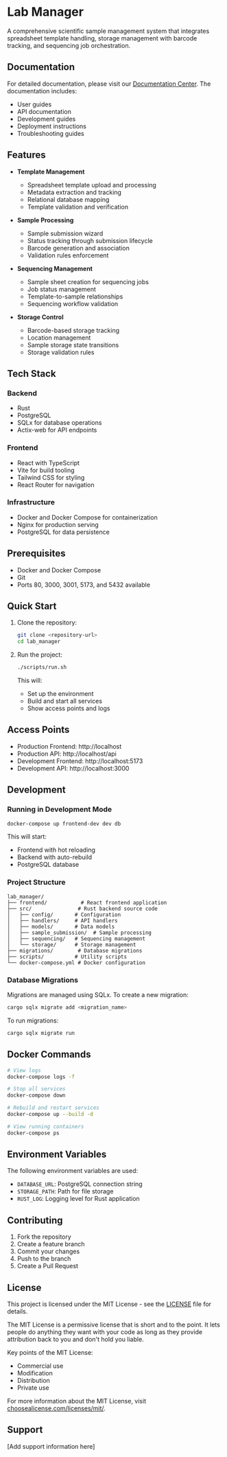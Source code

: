 # Lab Manager

A comprehensive scientific sample management system that integrates spreadsheet template handling, storage management with barcode tracking, and sequencing job orchestration.

## Documentation

For detailed documentation, please visit our [Documentation Center](docs/README.md). The documentation includes:
- User guides
- API documentation
- Development guides
- Deployment instructions
- Troubleshooting guides

## Features

- **Template Management**
  - Spreadsheet template upload and processing
  - Metadata extraction and tracking
  - Relational database mapping
  - Template validation and verification

- **Sample Processing**
  - Sample submission wizard
  - Status tracking through submission lifecycle
  - Barcode generation and association
  - Validation rules enforcement

- **Sequencing Management**
  - Sample sheet creation for sequencing jobs
  - Job status management
  - Template-to-sample relationships
  - Sequencing workflow validation

- **Storage Control**
  - Barcode-based storage tracking
  - Location management
  - Sample storage state transitions
  - Storage validation rules

## Tech Stack

### Backend
- Rust
- PostgreSQL
- SQLx for database operations
- Actix-web for API endpoints

### Frontend
- React with TypeScript
- Vite for build tooling
- Tailwind CSS for styling
- React Router for navigation

### Infrastructure
- Docker and Docker Compose for containerization
- Nginx for production serving
- PostgreSQL for data persistence

## Prerequisites

- Docker and Docker Compose
- Git
- Ports 80, 3000, 3001, 5173, and 5432 available

## Quick Start

1. Clone the repository:
   ```bash
   git clone <repository-url>
   cd lab_manager
   ```

2. Run the project:
   ```bash
   ./scripts/run.sh
   ```

   This will:
   - Set up the environment
   - Build and start all services
   - Show access points and logs

## Access Points

- Production Frontend: http://localhost
- Production API: http://localhost/api
- Development Frontend: http://localhost:5173
- Development API: http://localhost:3000

## Development

### Running in Development Mode

```bash
docker-compose up frontend-dev dev db
```

This will start:
- Frontend with hot reloading
- Backend with auto-rebuild
- PostgreSQL database

### Project Structure

```
lab_manager/
├── frontend/           # React frontend application
├── src/               # Rust backend source code
│   ├── config/       # Configuration
│   ├── handlers/     # API handlers
│   ├── models/       # Data models
│   ├── sample_submission/  # Sample processing
│   ├── sequencing/   # Sequencing management
│   └── storage/      # Storage management
├── migrations/        # Database migrations
├── scripts/          # Utility scripts
└── docker-compose.yml # Docker configuration
```

### Database Migrations

Migrations are managed using SQLx. To create a new migration:

```bash
cargo sqlx migrate add <migration_name>
```

To run migrations:

```bash
cargo sqlx migrate run
```

## Docker Commands

```bash
# View logs
docker-compose logs -f

# Stop all services
docker-compose down

# Rebuild and restart services
docker-compose up --build -d

# View running containers
docker-compose ps
```

## Environment Variables

The following environment variables are used:

- `DATABASE_URL`: PostgreSQL connection string
- `STORAGE_PATH`: Path for file storage
- `RUST_LOG`: Logging level for Rust application

## Contributing

1. Fork the repository
2. Create a feature branch
3. Commit your changes
4. Push to the branch
5. Create a Pull Request

## License

This project is licensed under the MIT License - see the [LICENSE](LICENSE) file for details.

The MIT License is a permissive license that is short and to the point. It lets people do anything they want with your code as long as they provide attribution back to you and don't hold you liable.

Key points of the MIT License:
- Commercial use
- Modification
- Distribution
- Private use

For more information about the MIT License, visit [choosealicense.com/licenses/mit/](https://choosealicense.com/licenses/mit/).

## Support

[Add support information here] 
